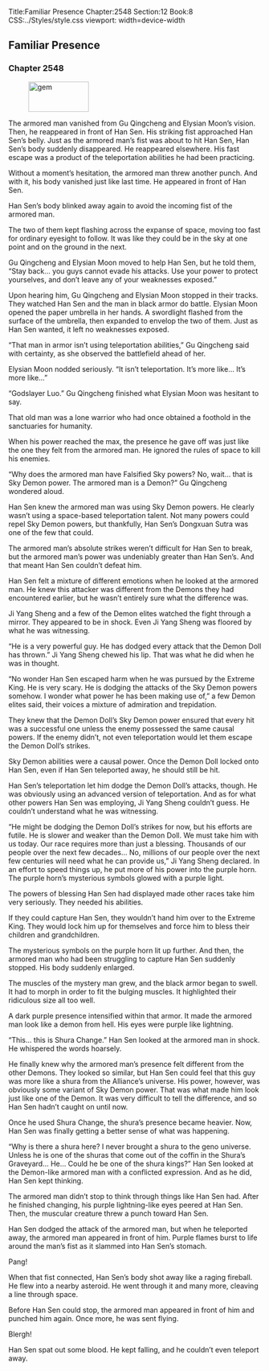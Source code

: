 Title:Familiar Presence 
Chapter:2548 
Section:12 
Book:8 
CSS:../Styles/style.css 
viewport: width=device-width
  
## Familiar Presence
### Chapter 2548 
<figure>
	<img src="../Images/gem.gif" alt="gem" id="gem" width="120" height="60" />
</figure>
  

  
  The armored man vanished from Gu Qingcheng and Elysian Moon’s vision. Then, he reappeared in front of Han Sen. His striking fist approached Han Sen’s belly. Just as the armored man’s fist was about to hit Han Sen, Han Sen’s body suddenly disappeared. He reappeared elsewhere. His fast escape was a product of the teleportation abilities he had been practicing.

Without a moment’s hesitation, the armored man threw another punch. And with it, his body vanished just like last time. He appeared in front of Han Sen.

Han Sen’s body blinked away again to avoid the incoming fist of the armored man.

The two of them kept flashing across the expanse of space, moving too fast for ordinary eyesight to follow. It was like they could be in the sky at one point and on the ground in the next.

Gu Qingcheng and Elysian Moon moved to help Han Sen, but he told them, “Stay back… you guys cannot evade his attacks. Use your power to protect yourselves, and don’t leave any of your weaknesses exposed.”

Upon hearing him, Gu Qingcheng and Elysian Moon stopped in their tracks. They watched Han Sen and the man in black armor do battle. Elysian Moon opened the paper umbrella in her hands. A swordlight flashed from the surface of the umbrella, then expanded to envelop the two of them. Just as Han Sen wanted, it left no weaknesses exposed.

“That man in armor isn’t using teleportation abilities,” Gu Qingcheng said with certainty, as she observed the battlefield ahead of her.

Elysian Moon nodded seriously. “It isn’t teleportation. It’s more like… It’s more like…”

“Godslayer Luo.” Gu Qingcheng finished what Elysian Moon was hesitant to say.

That old man was a lone warrior who had once obtained a foothold in the sanctuaries for humanity.

When his power reached the max, the presence he gave off was just like the one they felt from the armored man. He ignored the rules of space to kill his enemies.

“Why does the armored man have Falsified Sky powers? No, wait… that is Sky Demon power. The armored man is a Demon?” Gu Qingcheng wondered aloud.

Han Sen knew the armored man was using Sky Demon powers. He clearly wasn’t using a space-based teleportation talent. Not many powers could repel Sky Demon powers, but thankfully, Han Sen’s Dongxuan Sutra was one of the few that could.

The armored man’s absolute strikes weren’t difficult for Han Sen to break, but the armored man’s power was undeniably greater than Han Sen’s. And that meant Han Sen couldn’t defeat him.

Han Sen felt a mixture of different emotions when he looked at the armored man. He knew this attacker was different from the Demons they had encountered earlier, but he wasn’t entirely sure what the difference was.

Ji Yang Sheng and a few of the Demon elites watched the fight through a mirror. They appeared to be in shock. Even Ji Yang Sheng was floored by what he was witnessing.

“He is a very powerful guy. He has dodged every attack that the Demon Doll has thrown.” Ji Yang Sheng chewed his lip. That was what he did when he was in thought.

“No wonder Han Sen escaped harm when he was pursued by the Extreme King. He is very scary. He is dodging the attacks of the Sky Demon powers somehow. I wonder what power he has been making use of,” a few Demon elites said, their voices a mixture of admiration and trepidation.

They knew that the Demon Doll’s Sky Demon power ensured that every hit was a successful one unless the enemy possessed the same causal powers. If the enemy didn’t, not even teleportation would let them escape the Demon Doll’s strikes.

Sky Demon abilities were a causal power. Once the Demon Doll locked onto Han Sen, even if Han Sen teleported away, he should still be hit.

Han Sen’s teleportation let him dodge the Demon Doll’s attacks, though. He was obviously using an advanced version of teleportation. And as for what other powers Han Sen was employing, Ji Yang Sheng couldn’t guess. He couldn’t understand what he was witnessing.

“He might be dodging the Demon Doll’s strikes for now, but his efforts are futile. He is slower and weaker than the Demon Doll. We must take him with us today. Our race requires more than just a blessing. Thousands of our people over the next few decades… No, millions of our people over the next few centuries will need what he can provide us,” Ji Yang Sheng declared. In an effort to speed things up, he put more of his power into the purple horn. The purple horn’s mysterious symbols glowed with a purple light.

The powers of blessing Han Sen had displayed made other races take him very seriously. They needed his abilities.

If they could capture Han Sen, they wouldn’t hand him over to the Extreme King. They would lock him up for themselves and force him to bless their children and grandchildren.

The mysterious symbols on the purple horn lit up further. And then, the armored man who had been struggling to capture Han Sen suddenly stopped. His body suddenly enlarged.

The muscles of the mystery man grew, and the black armor began to swell. It had to morph in order to fit the bulging muscles. It highlighted their ridiculous size all too well.

A dark purple presence intensified within that armor. It made the armored man look like a demon from hell. His eyes were purple like lightning.

“This… this is Shura Change.” Han Sen looked at the armored man in shock. He whispered the words hoarsely.

He finally knew why the armored man’s presence felt different from the other Demons. They looked so similar, but Han Sen could feel that this guy was more like a shura from the Alliance’s universe. His power, however, was obviously some variant of Sky Demon power. That was what made him look just like one of the Demon. It was very difficult to tell the difference, and so Han Sen hadn’t caught on until now.

Once he used Shura Change, the shura’s presence became heavier. Now, Han Sen was finally getting a better sense of what was happening.

“Why is there a shura here? I never brought a shura to the geno universe. Unless he is one of the shuras that come out of the coffin in the Shura’s Graveyard… He… Could he be one of the shura kings?” Han Sen looked at the Demon-like armored man with a conflicted expression. And as he did, Han Sen kept thinking.

The armored man didn’t stop to think through things like Han Sen had. After he finished changing, his purple lightning-like eyes peered at Han Sen. Then, the muscular creature threw a punch toward Han Sen.

Han Sen dodged the attack of the armored man, but when he teleported away, the armored man appeared in front of him. Purple flames burst to life around the man’s fist as it slammed into Han Sen’s stomach.

Pang!

When that fist connected, Han Sen’s body shot away like a raging fireball. He flew into a nearby asteroid. He went through it and many more, cleaving a line through space.

Before Han Sen could stop, the armored man appeared in front of him and punched him again. Once more, he was sent flying.

Blergh!

Han Sen spat out some blood. He kept falling, and he couldn’t even teleport away.
